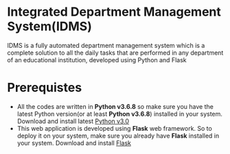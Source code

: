 # Integrated Department Management System(IDMS)
IDMS is a fully automated department management system which is a complete solution to all the daily tasks that are performed in any department of an educational institution, developed using Python and Flask

# Prerequistes
* All the codes are written in **Python v3.6.8** so make sure you have the latest Python version(or at least **Python v3.6.8**) installed  in your system. Download and install latest [Python v3.0](https://docs.python.org/3.6/)
* This web application is developed using **Flask** web framework. So to deploy it on your system, make sure you already have **Flask** installed in your system. Download and install [Flask](https://flask.palletsprojects.com/en/1.1.x/installation/)



